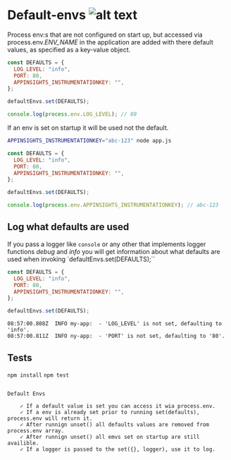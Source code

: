 # Default-envs ![alt text](https://api.travis-ci.org/KTH/default-envs.svg?branch=master)

Process env:s that are not configured on start up, but accessed via process.env._ENV_NAME_ in the application are added with there default values, as specified as a key-value object.

```javascript
const DEFAULTS = {
  LOG_LEVEL: "info",
  PORT: 80,
  APPINSIGHTS_INSTRUMENTATIONKEY: "",
};

defaultEnvs.set(DEFAULTS);

console.log(process.env.LOG_LEVEL); // 80
```

If an env is set on startup it will be used not the default.

```bash
APPINSIGHTS_INSTRUMENTATIONKEY="abc-123" node app.js
```

```javascript
const DEFAULTS = {
  LOG_LEVEL: "info",
  PORT: 80,
  APPINSIGHTS_INSTRUMENTATIONKEY: "",
};

defaultEnvs.set(DEFAULTS);

console.log(process.env.APPINSIGHTS_INSTRUMENTATIONKEY); // abc-123
```

## Log what defaults are used

If you pass a logger like `console` or any other that implements logger functions _debug_ and _info_ you will get information about what defaults are used when invoking `defaultEnvs.set(DEFAULTS);``

```javascript
const DEFAULTS = {
  LOG_LEVEL: "info",
  PORT: 80,
  APPINSIGHTS_INSTRUMENTATIONKEY: "",
};

defaultEnvs.set(DEFAULTS);
```

```log
08:57:00.808Z  INFO my-app:  - 'LOG_LEVEL' is not set, defaulting to 'info'.
08:57:00.811Z  INFO ny-app:  - 'PORT' is not set, defaulting to '80'.
```

## Tests

`npm install`
`npm test`

```log

Default Envs

    ✓ If a default value is set you can access it wia process.env.
    ✓ If a env is already set prior to running set(defaults), process.env will return it.
    ✓ After runnign unset() all defaults values are removed from process.env array.
    ✓ After runnign unset() all emvs set on startup are still availible.
    ✓ If a logger is passed to the set({}, logger), use it to log.

```
